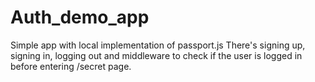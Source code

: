 # Auth_demo_app
Simple app with local implementation of passport.js
There's signing up, signing in, logging out and middleware to check if the user is logged in before entering /secret page.
